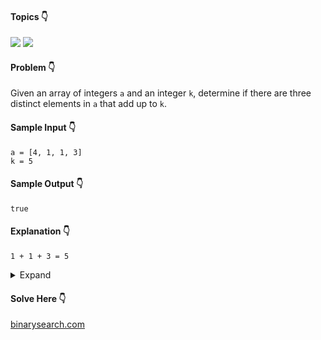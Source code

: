 #### Topics :point_down:
![](https://img.shields.io/badge/-array-wheat) 
![](https://img.shields.io/badge/-two--pointer-wheat)

#### Problem :point_down:
Given an array of integers `a` and an integer `k`, determine if there are three distinct elements in `a` that add up to `k`.
#### Sample Input :point_down:
```
a = [4, 1, 1, 3]
k = 5
```
#### Sample Output :point_down:
```
true
```
#### Explanation :point_down:
```
1 + 1 + 3 = 5
```
<details>
<summary>Expand</summary>

#### Python :point_down:
```py
def solve(a, k):
    a.sort()
    for x in range(len(a)):
        y = 0
        z = len(a)-1
        while y < z:
            if a[x] + a[y] + a[z] == k and x not in [y, z]:
                return True
            elif a[x] + a[y] + a[z] < k:
                y += 1
            else: # a[x] + a[y] + a[z] > k
                z -= 1

    return False
```
#### Time Complexity :point_down:
```
O(n ^ 2)
```
#### Space Complexity :point_down:
```
O(1)
```
</details>

#### Solve Here :point_down:
[binarysearch.com](https://binarysearch.com/problems/Sum-of-Three-Numbers)
